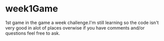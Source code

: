 week1Game
=========

1st game in the game a week challenge.I'm still learning so the code isn't very good in alot of places overwise if you have comments and/or questions feel free to ask.
